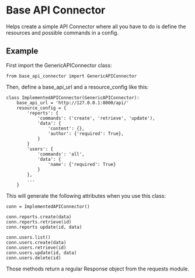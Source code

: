 # Base API Connector

Helps create a simple API Connector where all you have to do is define the resources and possible commands in a config.


## Example

First import the GenericAPIConnector class:

```
from base_api_connector import GenericAPIConnector
```

Then, define a base_api_url and a resource_config like this:

```
class ImplementedAPIConnector(GenericAPIConnector):
    base_api_url = 'http://127.0.0.1:8000/api/'
    resource_config = {
        'reports': {
            'commands': ('create', 'retrieve', 'update'),
            'data': {
                'content': {},
                'author': {'required': True},
            }
        }
        'users': {
            'commands': 'all',
            'data': {
                'name': {'required': True}
            }
        },
        ...
    }
```
This will generate the following attributes when you use this class:

```
conn = ImplementedAPIConnector()

conn.reports.create(data)
conn.reports.retrieve(id)
conn.reports update(id, data)

conn.users.list()
conn.users.create(data)
conn.users.retrieve(id)
conn.users.update(id, data)
conn.users.delete(id)
```

Those methods return a regular Response object from the requests module.